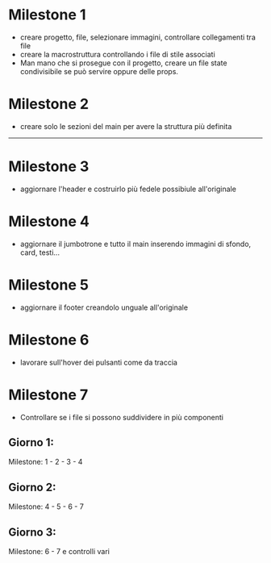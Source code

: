 # Milestone 1
- creare progetto, file, selezionare immagini, controllare collegamenti tra file
- creare la macrostruttura controllando i file di stile associati
- Man mano che si prosegue con il progetto, creare un file state condivisibile se può servire oppure delle props.

# Milestone 2 

- creare solo le sezioni del main per avere la struttura più definita

------------------------------------------------------------------------------
# Milestone 3

- aggiornare l'header e costruirlo più fedele possibiule all'originale

# Milestone 4 

- aggiornare il jumbotrone e tutto il main inserendo immagini di sfondo, card, testi...

# Milestone 5 

- aggiornare il footer creandolo unguale all'originale

# Milestone 6 

- lavorare sull'hover dei pulsanti come da traccia

# Milestone 7 

- Controllare se i file si possono suddividere in più componenti 


## Giorno 1:

Milestone: 1 - 2 - 3 - 4


## Giorno 2:

Milestone: 4 - 5 - 6 - 7


## Giorno 3:

Milestone: 6 - 7 e controlli vari